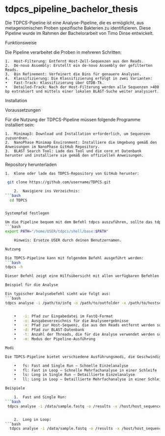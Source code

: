 # tdpcs_pipeline_bachelor_thesis
Die TDPCS-Pipeline ist eine Analyse-Pipeline, die es ermöglicht, aus metagenomischen Proben spezifische Bakterien zu identifizieren. Diese Pipeline wurde im Rahmen der Bachelorarbeit von Timo Dinse entwickelt.

Funktionsweise

Die Pipeline verarbeitet die Proben in mehreren Schritten:

	1.	Host-Filterung: Entfernt Host-Zell-Sequenzen aus den Reads.
	2.	De-novo Assembly: Erstellt ein de-novo Assembly der gefilterten Reads.
	3.	Bin Refinement: Verfeinert die Bins für genauere Analysen.
	4.	Klassifizierung: Die Klassifizierung erfolgt in zwei Varianten:
	•	Fast-Track: Klassifizierung über GTDB-Tk.
	•	Detailed-Track: Nach der Host-Filterung werden alle Sequenzen >400 bp extrahiert und mittels einer lokalen BLAST-Suche weiter analysiert.

Installation

Voraussetzungen

Für die Nutzung der TDPCS-Pipeline müssen folgende Programme installiert sein:

	1.	Minimap3: Download und Installation erforderlich, um Sequenzen zuzuordnen.
	2.	NanoPhase Minimap Environment: Installiere die Umgebung gemäß den Anweisungen im NanoPhase GitHub Repository.
	3.	BLAST Search Tool: Lade das Tool und die core_nt Datenbank herunter und installiere sie gemäß den offiziellen Anweisungen.

Repository herunterladen

	1.	Klone oder lade das TDPCS-Repository von GitHub herunter:
```bash
 git clone https://github.com/username/TDPCS.git

 	2.	Navigiere ins Verzeichnis:
```bash
  cd TDPCS


Systempfad festlegen

Um die Pipeline bequem mit dem Befehl tdpcs auszuführen, sollte das tdpcs/shell/base-Verzeichnis in den Systempfad aufgenommen werden. Dies kann durch folgenden Befehl erreicht werden:
```bash
export PATH="/home/USER/tdpcs/shell/base:$PATH"

	Hinweis: Ersetze USER durch deinen Benutzernamen.

Nutzung

Die TDPCS-Pipeline kann mit folgendem Befehl ausgeführt werden:
```bash
tdpcs -h

Dieser Befehl zeigt eine Hilfsübersicht mit allen verfügbaren Befehlen und Parametern.

Beispiel für die Analyse

Ein typischer Analysebefehl sieht wie folgt aus:
```bash
tdpcs analyse -i /path/to/infq -o /path/to/outfolder -x /path/to/hostsequence -d /path/to/blastdatabase -t Threads -m MODE


	•	-i: Pfad zur Eingabedatei im FastQ-Format
	•	-o: Ausgabeverzeichnis für die Analyseergebnisse
	•	-x: Pfad zur Host-Sequenz, die aus den Reads entfernt werden soll
	•	-d: Pfad zur BLAST-Datenbank
	•	-t: Anzahl der Threads, die für die Analyse verwendet werden sollen
	•	-m: Modus der Pipeline-Ausführung

Modi

Die TDPCS-Pipeline bietet verschiedene Ausführungsmodi, die Geschwindigkeit und Detaillierungsgrad steuern:

	•	fs: Fast and Single Run – Schnelle Einzelanalyse
	•	fl: Fast in Loop – Schnelle Mehrfachanalyse in einer Schleife
	•	ls: Long in Single Run – Detaillierte Einzelanalyse
	•	ll: Long in Loop – Detaillierte Mehrfachanalyse in einer Schleife

Beispiele

	1.	Fast and Single Run:
```bash
 tdpcs analyse -i /data/sample.fastq -o /results -x /host/host_sequence.fasta -d /blast/db/core_nt -t 8 -m fs


 	2.	Long in Loop:
```bash
  tdpcs analyse -i /data/sample.fastq -o /results -x /host/host_sequence.fasta -d /blast/db/core_nt -t 16 -m ll

